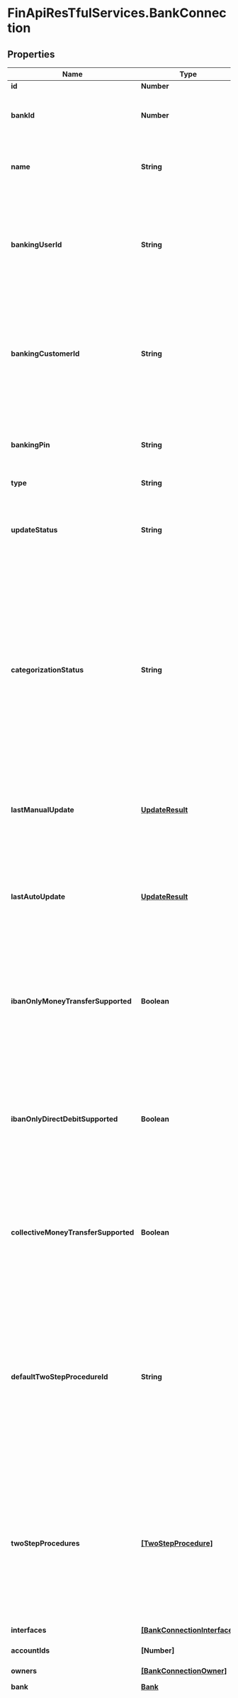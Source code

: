 # FinApiResTfulServices.BankConnection

## Properties
Name | Type | Description | Notes
------------ | ------------- | ------------- | -------------
**id** | **Number** | Bank connection identifier | 
**bankId** | **Number** | Identifier of the bank that this connection belongs to. NOTE: This field is DEPRECATED and will get removed at some point. Please refer to the 'bank' field instead. | 
**name** | **String** | Custom name for the bank connection. You can set this field with the 'Edit a bank connection' service, as well as during the initial import of the bank connection. Maximum length is 64. | [optional] 
**bankingUserId** | **String** | NOTE: This field is deprecated and will be removed at some point. Please refer to the 'loginCredentials' in the 'interfaces' field instead.<br><br>Stored online banking user ID credential. This field may be null for the 'demo connection'. If your client has no license for processing banking credentials then a banking user ID will always be 'XXXXX' | [optional] 
**bankingCustomerId** | **String** | NOTE: This field is deprecated and will be removed at some point. Please refer to the 'loginCredentials' in the 'interfaces' field instead.<br><br>Stored online banking customer ID credential. If your client has no license for processing banking credentials or if this field contains a value that requires password protection (see field ‘isCustomerIdPassword’ in Bank Resource) then the banking customer ID will always be 'XXXXX | [optional] 
**bankingPin** | **String** | NOTE: This field is deprecated and will be removed at some point. Please refer to the 'loginCredentials' in the 'interfaces' field instead.<br><br>Stored online banking PIN. If a PIN is stored, this will always be 'XXXXX' | [optional] 
**type** | **String** | Bank connection type | 
**updateStatus** | **String** | Current status of data download (account balances and transactions/securities). The POST /bankConnections/import and POST /bankConnections/<id>/update services will set this flag to IN_PROGRESS before they return. Once the import or update has finished, the status will be changed to READY. | 
**categorizationStatus** | **String** | Current status of transactions categorization. The asynchronous download process that is triggered by a call of the POST /bankConnections/import and POST /bankConnections/<id>/update services (and also by finAPI's auto update, if enabled) will set this flag to PENDING once the download has finished and a categorization is scheduled for the imported transactions. A separate categorization thread will then start to categorize the transactions (during this process, the status is IN_PROGRESS). When categorization has finished, the status will be (re-)set to READY. Note that the current categorization status should only be queried after the download has finished, i.e. once the download status has switched from IN_PROGRESS to READY. | 
**lastManualUpdate** | [**UpdateResult**](UpdateResult.md) | NOTE: This field is deprecated and will be removed at some point. Please refer to corresponding field in 'interfaces' instead.<br><br>Result of the last manual update of this bank connection. If no manual update has ever been done so far, then this field will not be set. | [optional] 
**lastAutoUpdate** | [**UpdateResult**](UpdateResult.md) | NOTE: This field is deprecated and will be removed at some point. Please refer to corresponding field in 'interfaces' instead.<br><br>Result of the last auto update of this bank connection (ran by finAPI's automatic batch update process). If no auto update has ever been done so far, then this field will not be set. | [optional] 
**ibanOnlyMoneyTransferSupported** | **Boolean** | NOTE: This field is deprecated and will be removed at some point. Please refer to the account capabilities instead.<br><br>Whether this bank connection accepts money transfer requests where the recipient's account is defined just by the IBAN (without an additional BIC). This field is re-evaluated each time this bank connection is updated. <br/>See also: /accounts/requestSepaMoneyTransfer | 
**ibanOnlyDirectDebitSupported** | **Boolean** | NOTE: This field is deprecated and will be removed at some point. Please refer to the account capabilities instead.<br><br>Whether this bank connection accepts direct debit requests where the debitor's account is defined just by the IBAN (without an additional BIC). This field is re-evaluated each time this bank connection is updated. <br/>See also: /accounts/requestSepaDirectDebit | 
**collectiveMoneyTransferSupported** | **Boolean** | NOTE: This field is deprecated and will be removed at some point. Please refer to the account capabilities instead.<br><br>Whether this bank connection supports submitting collective money transfers. This field is re-evaluated each time this bank connection is updated. <br/>See also: /accounts/requestSepaMoneyTransfer | 
**defaultTwoStepProcedureId** | **String** | NOTE: This field is deprecated and will be removed at some point. Please refer to corresponding field in 'interfaces' instead.<br><br>The default two-step-procedure. Must match one of the available 'procedureId's from the 'twoStepProcedures' list. When this field is set, then finAPI will automatically try to select the procedure wherever applicable. Note that the list of available procedures of a bank connection may change as a result of an update of the connection, and if this field references a procedure that is no longer available after an update, finAPI will automatically clear the default procedure (set it to null). | [optional] 
**twoStepProcedures** | [**[TwoStepProcedure]**](TwoStepProcedure.md) | NOTE: This field is deprecated and will be removed at some point. Please refer to corresponding field in 'interfaces' instead.<br><br>Available two-step-procedures for this bank connection, used for submitting a money transfer or direct debit request (see /accounts/requestSepaMoneyTransfer or /requestSepaDirectDebit). The available two-step-procedures are re-evaluated each time this bank connection is updated (/bankConnections/update). This means that this list may change as a result of an update. | [optional] 
**interfaces** | [**[BankConnectionInterface]**](BankConnectionInterface.md) | Set of interfaces that are connected for this bank connection. | [optional] 
**accountIds** | **[Number]** | Identifiers of the accounts that belong to this bank connection | 
**owners** | [**[BankConnectionOwner]**](BankConnectionOwner.md) | Information about the owner(s) of the bank connection | [optional] 
**bank** | [**Bank**](Bank.md) | Bank that this connection belongs to | 
**furtherLoginNotRecommended** | **Boolean** | This field indicates whether the last communication with the bank failed with an error that requires the user's attention or multi-step authentication error. If 'furtherLoginNotRecommended' is true, finAPI will stop auto updates of this bank connection to mitigate the risk of the user's bank account getting locked by the bank. Every communication with the bank (via updates, money_transfers, direct debits. etc.) can change the value of this flag. If this field is true, we recommend the user to check his credentials and try a manual update of the bank connection. If the update is successful without any multi-step authentication error, the 'furtherLoginNotRecommended' field will be set to false and the bank connection will be reincluded in the next batch update process. A manual update of the bank connection with incorrect credentials or if multi-step authentication error happens will set this field to true and lead to the exclusion of the bank connection from the following batch updates. | 


<a name="TypeEnum"></a>
## Enum: TypeEnum


* `ONLINE` (value: `"ONLINE"`)

* `DEMO` (value: `"DEMO"`)




<a name="UpdateStatusEnum"></a>
## Enum: UpdateStatusEnum


* `IN_PROGRESS` (value: `"IN_PROGRESS"`)

* `READY` (value: `"READY"`)




<a name="CategorizationStatusEnum"></a>
## Enum: CategorizationStatusEnum


* `IN_PROGRESS` (value: `"IN_PROGRESS"`)

* `PENDING` (value: `"PENDING"`)

* `READY` (value: `"READY"`)




